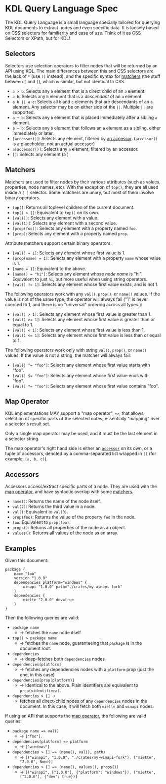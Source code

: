 # KDL Query Language Spec

The KDL Query Language is a small language specially tailored for querying KDL
documents to extract nodes and even specific data. It is loosely based on CSS
selectors for familiarity and ease of use. Think of it as CSS Selectors or
XPath, but for KDL!

## Selectors

Selectors use selection operators to filter nodes that will be returned by an
API using KQL. The main differences between this and CSS selectors are the
lack of `*` (use `[]` instead), and the specific syntax for
[matchers](#matchers) (the stuff between `[` and `]`), which is similar, but not identical to CSS.

* `a > b`: Selects any `b` element that is a direct child of an `a` element.
* `a b`: Selects any `b` element that is a _descendant_ of an `a` element.
* `a b || a c`: Selects all `b` and `c` elements that are descendants of an `a` element. Any selector may be on either side of the `||`. Multiple `||` are supported.
* `a + b`: Selects any `b` element that is placed immediately after a sibling `a` element.
* `a ~ b`: Selects any `b` element that follows an `a` element as a sibling, either immediately or later.
* `[accessor()]`: Selects any element, filtered by [an accessor](#accessors). (`accessor()` is a placeholder, not an actual accessor)
* `a[accessor()]`: Selects any `a` element, filtered by an accessor.
* `[]`: Selects any element (a )

## Matchers

Matchers are used to filter nodes by their various attributes (such as values,
properties, node names, etc). With the exception of `top()`, they are all used
inside a `[ ]` selector. Some matchers are unary, but most of them involve
binary operators.

* `top()`: Returns all toplevel children of the current document.
* `top() > []`: Equivalent to `top()` on its own.
* `[val()]`: Selects any element with a value.
* `[val(1)]`: Selects any element with a second value.
* `[prop(foo)]`: Selects any element with a property named `foo`.
* `[prop]`: Selects any element with a property named `prop`.

Attribute matchers support certain binary operators:

* `[val() = 1]`: Selects any element whose first value is 1.
* `[prop(name) = 1]`: Selects any element with a property `name` whose value is 1.
* `[name = 1]`: Equivalent to the above.
* `[name() = "hi"]`: Selects any element whose _node name_ is "hi". Equivalent to just `hi`, but more useful when using string operators.
* `[val() != 1]`: Selects any element whose first value exists, and is not 1.

The following operators work with any `val()`, `prop()`, or `name()` values.
If the value is not of the same type, the operator will always fail ("1" is
never coerced to 1, and there is no "universal" ordering across all types.):

* `[val() > 1]`: Selects any element whose first value is greater than 1.
* `[val() >= 1]`: Selects any element whose first value is greater than or equal to 1.
* `[val() < 1]`: Selects any element whose first value is less than 1.
* `[val() <= 1]`: Selects any element whose first value is less than or equal to 1.

The following operators work only with string `val()`, `prop()`, or `name()` values. If the value is not a string, the matcher will always fail:

* `[val() ^= "foo"]`: Selects any element whose first value starts with "foo".
* `[val() $= "foo"]`: Selects any element whose first value ends with "foo".
* `[val() *= "foo"]`: Selects any element whose first value contains "foo".

## Map Operator

KQL implementations MAY support a "map operator", `=>`, that allows selection
of specific parts of the selected notes, essentially "mapping" over a
selector's result set.

Only a single map operator may be used, and it must be the last element in a
selector string.

The map operator's right hand side is either an [`accessor`](#accessors) on
its own, or a tuple of accessors, denoted by a comma-separated list wrapped in
`()` (for example, `(a, b, c)`).

## Accessors

Accessors access/extract specific parts of a node. They are used with the [map
operator](#map-operator), and have syntactic overlap with some
[matchers](#matchers).

* `name()`: Returns the name of the node itself.
* `val(2)`: Returns the third value in a node.
* `val()`: Equivalent to `val(0)`.
* `prop(foo)`: Returns the value of the property `foo` in the node.
* `foo`: Equivalent to `prop(foo)`.
* `props()`: Returns all properties of the node as an object.
* `values()`: Returns all values of the node as an array.

## Examples

Given this document:

```kdl
package {
    name "foo"
    version "1.0.0"
    dependencies platform="windows" {
        winapi "1.0.0" path="./crates/my-winapi-fork"
    }
    dependencies {
        miette "2.0.0" dev=true
    }
}
```

Then the following queries are valid:

* `package name`
    * -> fetches the `name` node itself
* `top() > package name`
    * -> fetches the `name` node, guaranteeing that `package` is in the document root.
* `dependencies`
    * -> deep-fetches both `dependencies` nodes
* `dependencies[platform]`
    * -> fetches any dependencies nodes with a `platform` prop (just the one, in this case)
* `dependencies[prop(platform)]`
    * -> Identical to the above. Plain identifiers are equivalent to `prop(<identifier>)`.
* `dependencies > []` ->
    * fetches all direct-child nodes of any `dependencies` nodes in the
      document. In this case, it will fetch both `miette` and `winapi` nodes.

If using an API that supports the [map operator](#map-operator), the following
are valid queries:

* `package name => val()`
    * -> `["foo"]`.
* `dependencies[platform] => platform`
    * -> `["windows"]`
* `dependencies > [] => (name(), val(), path)`
    * -> `[("winapi", "1.0.0", "./crates/my-winapi-fork"), ("miette", "2.0.0", None)]`
* `dependencies > [] => (name(), values(), props())`
    * -> `[("winapi", ["1.0.0"], {"platform": "windows"}), ("miette", ["2.0.0"], {"dev": true})]`

